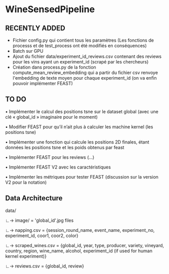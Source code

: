 # WineSensedPipeline

## RECENTLY ADDED

- Fichier config.py qui contient tous les paramètres (Les fonctions de processs et de test_process ont été modifiés en conséquences)
- Batch sur GPU
- Ajout du fichier data/experiment_id_reviews.csv contenant des reviews pour les vins ayant un experiment_id (scrapé par les chercheurs)
- Création dans process.py de la fonction compute_mean_review_embedding qui a partir du fichier csv renvoye l'embedding de texte moyen pour chaque experiment_id (on va enfin pouvoir implémenter FEAST)

## TO DO


•⁠  ⁠Implémenter le calcul des positions tsne sur le dataset global (avec une clé « global_id » imaginaire pour le moment)

•⁠  ⁠Modifier FEAST pour qu’il n’ait plus à calculer les machine kernel (les positions tsne)

•⁠  ⁠⁠Implémenter une fonction qui calcule les positions 2D finales, étant données les positions tsne et les poids obtenus par feast

•⁠  ⁠⁠Implémenter FEAST pour les reviews (…)

•⁠  ⁠⁠Implémenter FEAST V2 avec les caractéristiques

•⁠  ⁠⁠Implémenter les métriques pour tester FEAST (discussion sur la version V2 pour la notation)


## Data Architecture

data/

  ∟-> image/ = 'global_id'.jpg files
      
  ∟-> napping.csv = {session_round_name, event_name, experiment_no, experiment_id, coor1, coor2, color}
  
  ∟-> scraped_wines.csv = {global_id, year, type, producer, variety, vineyard, country, region, wine_name, alcohol, experiment_id (if used for human kernel experiment)}
  
  ∟-> reviews.csv = {global_id, review}
